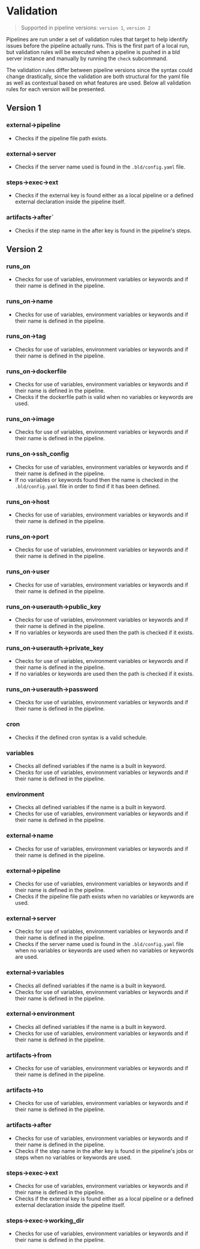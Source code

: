 # Validation

> Supported in pipeline versions: `version 1`, `version 2`

Pipelines are run under a set of validation rules that target to help identify issues before the pipeline actually runs. This is the first part of a local run, but validation rules will be executed when a pipeline is pushed in a bld server instance and manually by running the `check` subcommand.

The validation rules differ between pipeline versions since the syntax could change drastically,  since the validation are both structural for the yaml file as well as contextual based on what features are used. Below all validation rules for each version will be presented.

## Version 1
### external->pipeline
* Checks if the pipeline file path exists.


### external->server
* Checks if the server name used is found in the `.bld/config.yaml` file.

### steps->exec->ext
* Checks if the external key is found either as a local pipeline or a defined external declaration inside the pipeline itself.

### artifacts->after`
* Checks if the step name in the after key is found in the pipeline's steps.

## Version 2
### runs_on
* Checks for use of variables, environment variables or keywords and if their name is defined in the pipeline.

### runs_on->name
* Checks for use of variables, environment variables or keywords and if their name is defined in the pipeline.

### runs_on->tag
* Checks for use of variables, environment variables or keywords and if their name is defined in the pipeline.

### runs_on->dockerfile
* Checks for use of variables, environment variables or keywords and if their name is defined in the pipeline.
* Checks if the dockerfile path is valid when no variables or keywords are used.

### runs_on->image
* Checks for use of variables, environment variables or keywords and if their name is defined in the pipeline.

### runs_on->ssh_config
* Checks for use of variables, environment variables or keywords and if their name is defined in the pipeline.
* If no variables or keywords found then the name is checked in the `.bld/config.yaml` file in order to find if it has been defined.

### runs_on->host
* Checks for use of variables, environment variables or keywords and if their name is defined in the pipeline.

### runs_on->port
* Checks for use of variables, environment variables or keywords and if their name is defined in the pipeline.

### runs_on->user
* Checks for use of variables, environment variables or keywords and if their name is defined in the pipeline.

### runs_on->userauth->public_key
* Checks for use of variables, environment variables or keywords and if their name is defined in the pipeline.
* If no variables or keywords are used then the path is checked if it exists.

### runs_on->userauth->private_key
* Checks for use of variables, environment variables or keywords and if their name is defined in the pipeline.
* If no variables or keywords are used then the path is checked if it exists.

### runs_on->userauth->password
* Checks for use of variables, environment variables or keywords and if their name is defined in the pipeline.

### cron
* Checks if the defined cron syntax is a valid schedule.

### variables
* Checks all defined variables if the name is a built in keyword.
* Checks for use of variables, environment variables or keywords and if their name is defined in the pipeline.
### environment
* Checks all defined variables if the name is a built in keyword.
* Checks for use of variables, environment variables or keywords and if their name is defined in the pipeline.

### external->name
* Checks for use of variables, environment variables or keywords and if their name is defined in the pipeline.

### external->pipeline
* Checks for use of variables, environment variables or keywords and if their name is defined in the pipeline.
* Checks if the pipeline file path exists when no variables or keywords are used.

### external->server
* Checks for use of variables, environment variables or keywords and if their name is defined in the pipeline.
* Checks if the server name used is found in the `.bld/config.yaml` file when no variables or keywords are used when no variables or keywords are used.

### external->variables
* Checks all defined variables if the name is a built in keyword.
* Checks for use of variables, environment variables or keywords and if their name is defined in the pipeline.

### external->environment
* Checks all defined variables if the name is a built in keyword.
* Checks for use of variables, environment variables or keywords and if their name is defined in the pipeline.

### artifacts->from
* Checks for use of variables, environment variables or keywords and if their name is defined in the pipeline.

### artifacts->to
* Checks for use of variables, environment variables or keywords and if their name is defined in the pipeline.

### artifacts->after
* Checks for use of variables, environment variables or keywords and if their name is defined in the pipeline.
* Checks if the step name in the after key is found in the pipeline's jobs or steps when no variables or keywords are used.

### steps->exec->ext
* Checks for use of variables, environment variables or keywords and if their name is defined in the pipeline.
* Checks if the external key is found either as a local pipeline or a defined external declaration inside the pipeline itself.

### steps->exec->working_dir
* Checks for use of variables, environment variables or keywords and if their name is defined in the pipeline.

